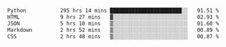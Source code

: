 <!--START_SECTION:waka-->

```txt
Python           295 hrs 14 mins ███████████████████████░░   91.51 %
HTML             9 hrs 27 mins   ▓░░░░░░░░░░░░░░░░░░░░░░░░   02.93 %
JSON             5 hrs 10 mins   ▒░░░░░░░░░░░░░░░░░░░░░░░░   01.60 %
Markdown         2 hrs 52 mins   ▒░░░░░░░░░░░░░░░░░░░░░░░░   00.89 %
CSS              2 hrs 48 mins   ▒░░░░░░░░░░░░░░░░░░░░░░░░   00.87 %
```

<!--END_SECTION:waka-->
